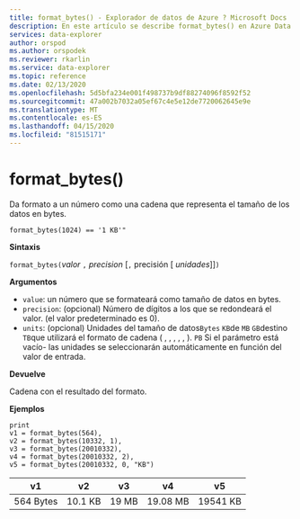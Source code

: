 ```yaml
---
title: format_bytes() - Explorador de datos de Azure ? Microsoft Docs
description: En este artículo se describe format_bytes() en Azure Data Explorer.
services: data-explorer
author: orspod
ms.author: orspodek
ms.reviewer: rkarlin
ms.service: data-explorer
ms.topic: reference
ms.date: 02/13/2020
ms.openlocfilehash: 5d5bfa234e001f498737b9df88274096f8592f52
ms.sourcegitcommit: 47a002b7032a05ef67c4e5e12de7720062645e9e
ms.translationtype: MT
ms.contentlocale: es-ES
ms.lasthandoff: 04/15/2020
ms.locfileid: "81515171"
---
```

# <a name="format_bytes"></a>format_bytes()

Da formato a un número como una cadena que representa el tamaño de los datos en bytes.

```kusto
format_bytes(1024) == '1 KB'"
```

**Sintaxis**

`format_bytes(`*valor* `,` *precision* [`,` precisión [ *unidades*]]`)`

**Argumentos**

* `value`: un número que se formateará como tamaño de datos en bytes.
* `precision`: (opcional) Número de dígitos a los que se redondeará el valor. (el valor predeterminado es 0).
* `units`: (opcional) Unidades del tamaño de datos`Bytes` `KB`de `MB` `GB`destino `TB`que utilizará el formato de cadena ( , , , , , ). `PB` Si el parámetro está vacío- las unidades se seleccionarán automáticamente en función del valor de entrada.

**Devuelve**

Cadena con el resultado del formato.

**Ejemplos**

```kusto
print 
v1 = format_bytes(564),
v2 = format_bytes(10332, 1),
v3 = format_bytes(20010332),
v4 = format_bytes(20010332, 2),
v5 = format_bytes(20010332, 0, "KB")
```

|v1|v2|v3|v4|v5|
|---|---|---|---|---|
|564 Bytes|10.1 KB|19 MB|19.08 MB|19541 KB|